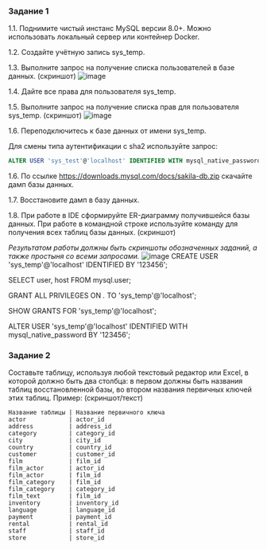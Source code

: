 ### Задание 1
1.1. Поднимите чистый инстанс MySQL версии 8.0+. Можно использовать локальный сервер или контейнер Docker.

1.2. Создайте учётную запись sys_temp. 

1.3. Выполните запрос на получение списка пользователей в базе данных. (скриншот)
![image](https://github.com/rulezzz7373/Netology/assets/138396672/2a6d2a3c-ebd6-4f13-9744-711e54727a9a)



1.4. Дайте все права для пользователя sys_temp. 

1.5. Выполните запрос на получение списка прав для пользователя sys_temp. (скриншот)
![image](https://github.com/rulezzz7373/Netology/assets/138396672/cf6b253f-2923-4de0-b26c-77a1e6ee2319)


1.6. Переподключитесь к базе данных от имени sys_temp.

Для смены типа аутентификации с sha2 используйте запрос: 
```sql
ALTER USER 'sys_test'@'localhost' IDENTIFIED WITH mysql_native_password BY 'password';
```
1.6. По ссылке https://downloads.mysql.com/docs/sakila-db.zip скачайте дамп базы данных.

1.7. Восстановите дамп в базу данных.

1.8. При работе в IDE сформируйте ER-диаграмму получившейся базы данных. При работе в командной строке используйте команду для получения всех таблиц базы данных. (скриншот)

*Результатом работы должны быть скриншоты обозначенных заданий, а также простыня со всеми запросами.*
![image](https://github.com/rulezzz7373/Netology/assets/138396672/f8cc04d7-36c8-4f1c-a7fd-676431afc44f)
CREATE USER 'sys_temp'@'localhost' IDENTIFIED BY '123456';

SELECT user, host FROM mysql.user;

GRANT ALL PRIVILEGES ON *.* TO 'sys_temp'@'localhost';

SHOW GRANTS FOR 'sys_temp'@'localhost';

ALTER USER 'sys_temp'@'localhost' IDENTIFIED WITH mysql_native_password BY '123456';

### Задание 2
Составьте таблицу, используя любой текстовый редактор или Excel, в которой должно быть два столбца: в первом должны быть названия таблиц восстановленной базы, во втором названия первичных ключей этих таблиц. Пример: (скриншот/текст)
```
Название таблицы | Название первичного ключа
actor            | actor_id
address          | address_id
category         | category_id
city             | city_id
country          | country_id
customer         | customer_id
film             | film_id
film_actor       | actor_id
film_actor       | film_id
film_category    | film_id
film_category    | category_id
film_text        | film_id
inventory        | inventory_id
language         | language_id
payment          | payment_id
rental           | rental_id
staff            | staff_id
store            | store_id
```
